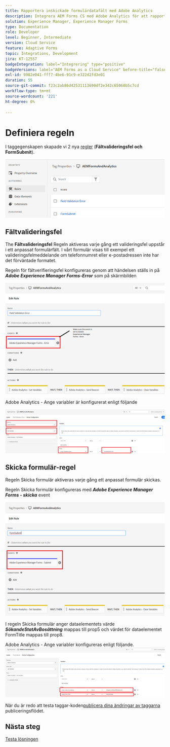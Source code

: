 ```yaml
---
title: Rapportera inskickade formulärdatafält med Adobe Analytics
description: Integrera AEM Forms CS med Adobe Analytics för att rapportera formulärdatafält
solution: Experience Manager, Experience Manager Forms
type: Documentation
role: Developer
level: Beginner, Intermediate
version: Cloud Service
feature: Adaptive Forms
topic: Integrations, Development
jira: KT-12557
badgeIntegration: label="Integrering" type="positive"
badgeVersions: label="AEM Forms as a Cloud Service" before-title="false"
exl-id: 9982e041-fff7-4be6-91c9-e322d2fd3e01
duration: 55
source-git-commit: f23c2ab86d42531113690df2e342c65060b5c7cd
workflow-type: tm+mt
source-wordcount: '221'
ht-degree: 0%

---
```


# Definiera regeln

I taggegenskapen skapade vi 2 nya [regler](https://experienceleague.adobe.com/docs/platform-learn/implement-in-websites/configure-tags/add-data-elements-rules.html) (**Fältvalideringsfel och FormSubmit**).

![adaptiv form](assets/rules.png)


## Fältvalideringsfel

The **Fältvalideringsfel** Regeln aktiveras varje gång ett valideringsfel uppstår i ett anpassat formulärfält. I vårt formulär visas till exempel ett valideringsfelmeddelande om telefonnumret eller e-postadressen inte har det förväntade formatet.

Regeln för fältverifieringsfel konfigureras genom att händelsen ställs in på _**Adobe Experience Manager Forms-Error**_ som på skärmbilden



![sökande-stat-bosättning](assets/field_validation_error_rule.png)

Adobe Analytics - Ange variabler är konfigurerat enligt följande

![ange åtgärd](assets/field_validation_action_rule.png)

## Skicka formulär-regel

Regeln Skicka formulär aktiveras varje gång ett anpassat formulär skickas.

Regeln Skicka formulär konfigureras med _**Adobe Experience Manager Forms - skicka**_ event

![form-submit-rule](assets/form-submit-rule.png)

I regeln Skicka formulär anger dataelementets värde _**SökandeStatAvBosättning**_ mappas till prop5 och värdet för dataelementet FormTitle mappas till prop8.

Adobe Analytics - Ange variabler konfigureras enligt följande.
![form-submit-rule-set-variables](assets/form-submit-set-variable.png)

När du är redo att testa taggar-koden[publicera dina ändringar av taggarna](https://experienceleague.adobe.com/docs/experience-platform/tags/publish/publishing-flow.html) publiceringsflödet.

## Nästa steg

[Testa lösningen](./test.md)